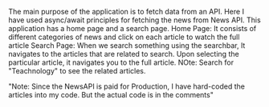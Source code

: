 The main purpose of the application is to fetch data from an API.
Here I have used async/await principles for fetching the news from News API.
This application has a home page and a search page.
 Home Page:
   It consists of different categories of news and click on each article to watch the full article
Search Page:
  When we search something using the searchbar, It navigates to the articles that are related to search.
  Upon selecting the particular article, it navigates you to the full article.
  NOte: Search for "Teachnology" to see the related articles.
  

"Note: Since the NewsAPI is paid for Production, I have hard-coded the articles into my code. But the actual code is in the comments"
